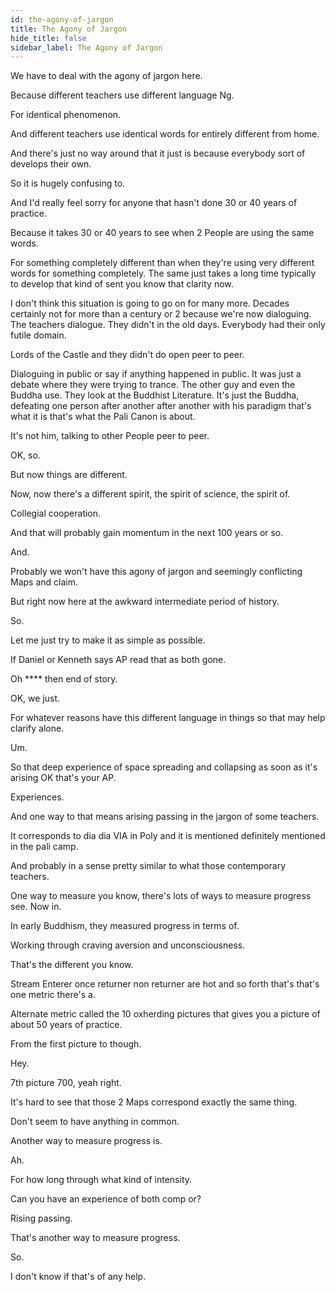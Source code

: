 ```yaml
---
id: the-agony-of-jargon
title: The Agony of Jargon 
hide_title: false
sidebar_label: The Agony of Jargon 
---
```

We have to deal with the agony of jargon here.

Because different teachers use different language Ng.

For identical phenomenon.

And different teachers use identical words for entirely different from home.

And there's just no way around that it just is because everybody sort of develops their own.



So it is hugely confusing to.

And I'd really feel sorry for anyone that hasn't done 30 or 40 years of practice.

Because it takes 30 or 40 years to see when 2 People are using the same words.

For something completely different than when they're using very different words for something completely. The same just takes a long time typically to develop that kind of sent you know that clarity now.

I don't think this situation is going to go on for many more. Decades certainly not for more than a century or 2 because we're now dialoguing. The teachers dialogue. They didn't in the old days. Everybody had their only futile domain.

Lords of the Castle and they didn't do open peer to peer.

Dialoguing in public or say if anything happened in public. It was just a debate where they were trying to trance. The other guy and even the Buddha use. They look at the Buddhist Literature. It's just the Buddha, defeating one person after another after another with his paradigm that's what it is that's what the Pali Canon is about.

It's not him, talking to other People peer to peer.

OK, so.

But now things are different.

Now, now there's a different spirit, the spirit of science, the spirit of.

Collegial cooperation.

And that will probably gain momentum in the next 100 years or so.

And.

Probably we won't have this agony of jargon and seemingly conflicting Maps and claim.

But right now here at the awkward intermediate period of history.

So.

Let me just try to make it as simple as possible.

If Daniel or Kenneth says AP read that as both gone.

Oh **** then end of story.

OK, we just.

For whatever reasons have this different language in things so that may help clarify alone.

Um.

So that deep experience of space spreading and collapsing as soon as it's arising OK that's your AP.

Experiences.

And one way to that means arising passing in the jargon of some teachers.

It corresponds to dia dia VIA in Poly and it is mentioned definitely mentioned in the pali camp.

And probably in a sense pretty similar to what those contemporary teachers.

One way to measure you know, there's lots of ways to measure progress see. Now in.

In early Buddhism, they measured progress in terms of.

Working through craving aversion and unconsciousness.

That's the different you know.

Stream Enterer once returner non returner are hot and so forth that's that's one metric there's a.

Alternate metric called the 10 oxherding pictures that gives you a picture of about 50 years of practice.

From the first picture to though.

Hey.

7th picture 700, yeah right.

It's hard to see that those 2 Maps correspond exactly the same thing.

Don't seem to have anything in common.

Another way to measure progress is.



Ah.

For how long through what kind of intensity.

Can you have an experience of both comp or?

Rising passing.

That's another way to measure progress.

So.



I don't know if that's of any help.

